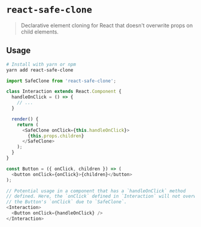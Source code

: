 # `react-safe-clone`

> Declarative element cloning for React that doesn't overwrite props on child elements.

## Usage

```bash
# Install with yarn or npm
yarn add react-safe-clone
```

```js
import SafeClone from 'react-safe-clone';

class Interaction extends React.Component {
  handleOnClick = () => {
    // ...
  }

  render() {
    return (
      <SafeClone onClick={this.handleOnClick}>
        {this.props.children}
      </SafeClone>
    );
  }
}

const Button = ({ onClick, children }) => (
  <button onClick={onClick}>{children}</button>
);

// Potential usage in a component that has a `handleOnClick` method
// defined. Here, the `onClick` defined in `Interaction` will not overwrite
// the Button's `onClick` due to `SafeClone`.
<Interaction>
  <Button onClick={handleOnClick} />
</Interaction>
```
